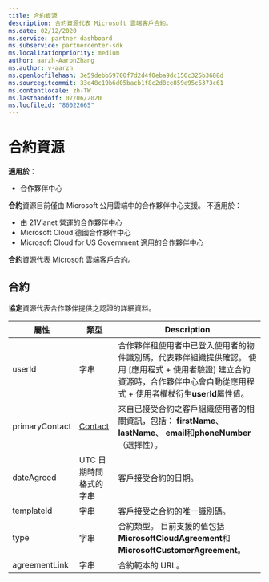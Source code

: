 ```yaml
---
title: 合約資源
description: 合約資源代表 Microsoft 雲端客戶合約。
ms.date: 02/12/2020
ms.service: partner-dashboard
ms.subservice: partnercenter-sdk
ms.localizationpriority: medium
author: aarzh-AaronZhang
ms.author: v-aarzh
ms.openlocfilehash: 3e59debb59700f7d2d4f0eba9dc156c325b3688d
ms.sourcegitcommit: 33e48c19b6d05bacb1f8c2d8ce859e95c5373c61
ms.contentlocale: zh-TW
ms.lasthandoff: 07/06/2020
ms.locfileid: "86022665"
---
```

# <a name="agreement-resources"></a>合約資源

**適用於：**

- 合作夥伴中心

**合約**資源目前僅由 Microsoft 公用雲端中的合作夥伴中心支援。 不適用於：

- 由 21Vianet 營運的合作夥伴中心
- Microsoft Cloud 德國合作夥伴中心
- Microsoft Cloud for US Government 適用的合作夥伴中心

**合約**資源代表 Microsoft 雲端客戶合約。

## <a name="agreement"></a>合約

**協定**資源代表合作夥伴提供之認證的詳細資料。

| 屬性       | 類型   | Description                                                                                               |
|----------------|--------|-----------------------------------------------------------------------------------------------------------|
| userId         | 字串                         | 合作夥伴租使用者中已登入使用者的物件識別碼，代表夥伴組織提供確認。 使用 [應用程式 + 使用者驗證] 建立合約資源時，合作夥伴中心會自動從應用程式 + 使用者權杖衍生**userId**屬性值。                                                                             |
| primaryContact | [Contact](./utility-resources.md#contact) | 來自已接受合約之客戶組織使用者的相關資訊，包括： **firstName**、 **lastName**、 **email**和**phoneNumber** （選擇性）。 |
| dateAgreed     | UTC 日期時間格式的字串 | 客戶接受合約的日期。                                 |
| templateId     |字串                          | 客戶接受之合約的唯一識別碼。 |
| type           |字串                          | 合約類型。 目前支援的值包括**MicrosoftCloudAgreement**和**MicrosoftCustomerAgreement**。|
| agreementLink  | 字串                         | 合約範本的 URL。                                                    |
